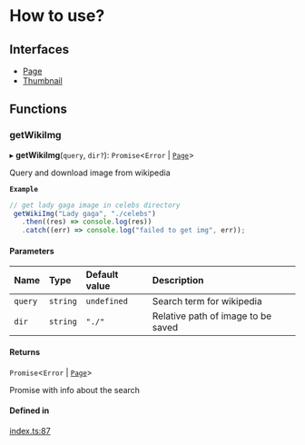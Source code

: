 # How to use?

## Interfaces

- [Page](interfaces/Page.md)
- [Thumbnail](interfaces/Thumbnail.md)

## Functions

### getWikiImg

▸ **getWikiImg**(`query`, `dir?`): `Promise`<`Error` \| [`Page`](interfaces/Page.md)\>

Query and download image from wikipedia

**`Example`**

```ts
// get lady gaga image in celebs directory
 getWikiImg("Lady gaga", "./celebs")
   .then((res) => console.log(res))
   .catch((err) => console.log("failed to get img", err));
```

#### Parameters

| Name | Type | Default value | Description |
| :------ | :------ | :------ | :------ |
| `query` | `string` | `undefined` | Search term for wikipedia |
| `dir` | `string` | `"./"` | Relative path of image to be saved |

#### Returns

`Promise`<`Error` \| [`Page`](interfaces/Page.md)\>

Promise with info about the search

#### Defined in

[index.ts:87](https://github.com/ShivamJoker/Wiki-Img/blob/3d15d17/src/index.ts#L87)
